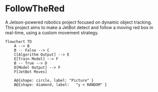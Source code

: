 # FollowTheRed
A Jetson-powered robotics project focused on dynamic object tracking. This project aims to make a JetBot detect and follow a moving red box in real-time, using a custom movement strategy.
``` mermaid
flowchart TD
    A --> B 
    B -- False --> C
    C[Algorithm Output] --> E
    E[Train Model] --> F
    B -- True --> D
    D[Model Output] --> F
    F[JetBot Moves]  

    A@{shape: circle, label: "Picture" }
    B@{shape: diamond, label:   "y < RANDOM" }
``` 
